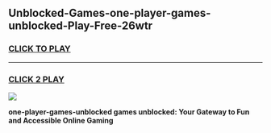 
## Unblocked-Games-one-player-games-unblocked-Play-Free-26wtr
<h3>
<a href="https://premium76.site?title=one-player-games-unblocked&ref=09A">CLICK TO PLAY</a></h3>
<hr>

<h3>
<a href="https://premium76.site?title=one-player-games-unblocked&ref=09A">CLICK 2 PLAY</a>
  
</h3>

<a href="https://premium76.site?title=one-player-games-unblocked&ref=09A"><img src="https://clearcache.store/games.png"></a>


**one-player-games-unblocked games unblocked: Your Gateway to Fun and Accessible Online Gaming**
